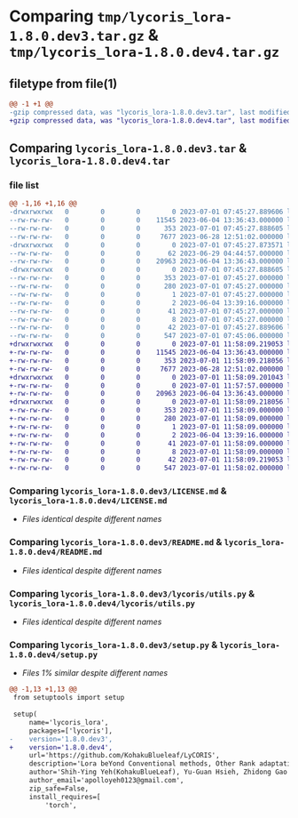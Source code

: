 # Comparing `tmp/lycoris_lora-1.8.0.dev3.tar.gz` & `tmp/lycoris_lora-1.8.0.dev4.tar.gz`

## filetype from file(1)

```diff
@@ -1 +1 @@
-gzip compressed data, was "lycoris_lora-1.8.0.dev3.tar", last modified: Sat Jul  1 07:45:27 2023, max compression
+gzip compressed data, was "lycoris_lora-1.8.0.dev4.tar", last modified: Sat Jul  1 11:58:09 2023, max compression
```

## Comparing `lycoris_lora-1.8.0.dev3.tar` & `lycoris_lora-1.8.0.dev4.tar`

### file list

```diff
@@ -1,16 +1,16 @@
-drwxrwxrwx   0        0        0        0 2023-07-01 07:45:27.889606 lycoris_lora-1.8.0.dev3/
--rw-rw-rw-   0        0        0    11545 2023-06-04 13:36:43.000000 lycoris_lora-1.8.0.dev3/LICENSE.md
--rw-rw-rw-   0        0        0      353 2023-07-01 07:45:27.888605 lycoris_lora-1.8.0.dev3/PKG-INFO
--rw-rw-rw-   0        0        0     7677 2023-06-28 12:51:02.000000 lycoris_lora-1.8.0.dev3/README.md
-drwxrwxrwx   0        0        0        0 2023-07-01 07:45:27.873571 lycoris_lora-1.8.0.dev3/lycoris/
--rw-rw-rw-   0        0        0       62 2023-06-29 04:44:57.000000 lycoris_lora-1.8.0.dev3/lycoris/__init__.py
--rw-rw-rw-   0        0        0    20963 2023-06-04 13:36:43.000000 lycoris_lora-1.8.0.dev3/lycoris/utils.py
-drwxrwxrwx   0        0        0        0 2023-07-01 07:45:27.888605 lycoris_lora-1.8.0.dev3/lycoris_lora.egg-info/
--rw-rw-rw-   0        0        0      353 2023-07-01 07:45:27.000000 lycoris_lora-1.8.0.dev3/lycoris_lora.egg-info/PKG-INFO
--rw-rw-rw-   0        0        0      280 2023-07-01 07:45:27.000000 lycoris_lora-1.8.0.dev3/lycoris_lora.egg-info/SOURCES.txt
--rw-rw-rw-   0        0        0        1 2023-07-01 07:45:27.000000 lycoris_lora-1.8.0.dev3/lycoris_lora.egg-info/dependency_links.txt
--rw-rw-rw-   0        0        0        2 2023-06-04 13:39:16.000000 lycoris_lora-1.8.0.dev3/lycoris_lora.egg-info/not-zip-safe
--rw-rw-rw-   0        0        0       41 2023-07-01 07:45:27.000000 lycoris_lora-1.8.0.dev3/lycoris_lora.egg-info/requires.txt
--rw-rw-rw-   0        0        0        8 2023-07-01 07:45:27.000000 lycoris_lora-1.8.0.dev3/lycoris_lora.egg-info/top_level.txt
--rw-rw-rw-   0        0        0       42 2023-07-01 07:45:27.889606 lycoris_lora-1.8.0.dev3/setup.cfg
--rw-rw-rw-   0        0        0      547 2023-07-01 07:45:06.000000 lycoris_lora-1.8.0.dev3/setup.py
+drwxrwxrwx   0        0        0        0 2023-07-01 11:58:09.219053 lycoris_lora-1.8.0.dev4/
+-rw-rw-rw-   0        0        0    11545 2023-06-04 13:36:43.000000 lycoris_lora-1.8.0.dev4/LICENSE.md
+-rw-rw-rw-   0        0        0      353 2023-07-01 11:58:09.218056 lycoris_lora-1.8.0.dev4/PKG-INFO
+-rw-rw-rw-   0        0        0     7677 2023-06-28 12:51:02.000000 lycoris_lora-1.8.0.dev4/README.md
+drwxrwxrwx   0        0        0        0 2023-07-01 11:58:09.201043 lycoris_lora-1.8.0.dev4/lycoris/
+-rw-rw-rw-   0        0        0        0 2023-07-01 11:57:57.000000 lycoris_lora-1.8.0.dev4/lycoris/__init__.py
+-rw-rw-rw-   0        0        0    20963 2023-06-04 13:36:43.000000 lycoris_lora-1.8.0.dev4/lycoris/utils.py
+drwxrwxrwx   0        0        0        0 2023-07-01 11:58:09.218056 lycoris_lora-1.8.0.dev4/lycoris_lora.egg-info/
+-rw-rw-rw-   0        0        0      353 2023-07-01 11:58:09.000000 lycoris_lora-1.8.0.dev4/lycoris_lora.egg-info/PKG-INFO
+-rw-rw-rw-   0        0        0      280 2023-07-01 11:58:09.000000 lycoris_lora-1.8.0.dev4/lycoris_lora.egg-info/SOURCES.txt
+-rw-rw-rw-   0        0        0        1 2023-07-01 11:58:09.000000 lycoris_lora-1.8.0.dev4/lycoris_lora.egg-info/dependency_links.txt
+-rw-rw-rw-   0        0        0        2 2023-06-04 13:39:16.000000 lycoris_lora-1.8.0.dev4/lycoris_lora.egg-info/not-zip-safe
+-rw-rw-rw-   0        0        0       41 2023-07-01 11:58:09.000000 lycoris_lora-1.8.0.dev4/lycoris_lora.egg-info/requires.txt
+-rw-rw-rw-   0        0        0        8 2023-07-01 11:58:09.000000 lycoris_lora-1.8.0.dev4/lycoris_lora.egg-info/top_level.txt
+-rw-rw-rw-   0        0        0       42 2023-07-01 11:58:09.219053 lycoris_lora-1.8.0.dev4/setup.cfg
+-rw-rw-rw-   0        0        0      547 2023-07-01 11:58:02.000000 lycoris_lora-1.8.0.dev4/setup.py
```

### Comparing `lycoris_lora-1.8.0.dev3/LICENSE.md` & `lycoris_lora-1.8.0.dev4/LICENSE.md`

 * *Files identical despite different names*

### Comparing `lycoris_lora-1.8.0.dev3/README.md` & `lycoris_lora-1.8.0.dev4/README.md`

 * *Files identical despite different names*

### Comparing `lycoris_lora-1.8.0.dev3/lycoris/utils.py` & `lycoris_lora-1.8.0.dev4/lycoris/utils.py`

 * *Files identical despite different names*

### Comparing `lycoris_lora-1.8.0.dev3/setup.py` & `lycoris_lora-1.8.0.dev4/setup.py`

 * *Files 1% similar despite different names*

```diff
@@ -1,13 +1,13 @@
 from setuptools import setup
 
 setup(
     name='lycoris_lora',
     packages=['lycoris'],
-    version='1.8.0.dev3',
+    version='1.8.0.dev4',
     url='https://github.com/KohakuBlueleaf/LyCORIS',
     description='Lora beYond Conventional methods, Other Rank adaptation Implementations for Stable diffusion',
     author='Shih-Ying Yeh(KohakuBlueLeaf), Yu-Guan Hsieh, Zhidong Gao',
     author_email='apolloyeh0123@gmail.com',
     zip_safe=False,
     install_requires=[
         'torch',
```

